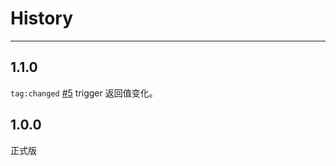 # History

---

## 1.1.0

`tag:changed` [#5](https://github.com/aralejs/events/issues/5) trigger 返回值变化。

## 1.0.0

正式版